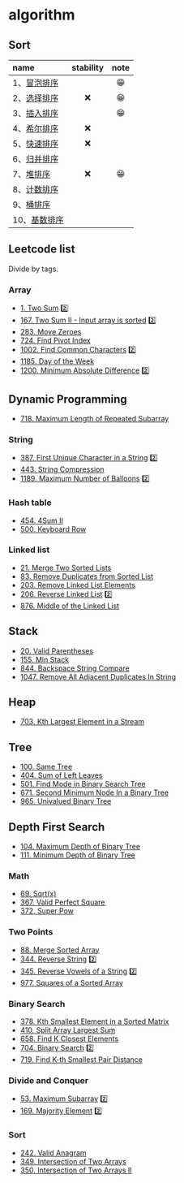 # algorithm 

## Sort

|name|stability|note|
|:--|:--:|:--:|
|1、[冒泡排序](./solutions/bubbleSort.md)||😁|
|2、[选择排序](./solutions/selectionSort.md)|❌| 😁|
|3、[插入排序](./solutions/insertionSort.md)||😁|
|4、[希尔排序](./solutions/shellSort.md)|❌||
|5、[快速排序](./solutions/quickSort.md)|❌||
|6、[归并排序](./solutions/mergeSort.md)|||
|7、[堆排序](./solutions/heapsort.md)|❌|😁|
|8、[计数排序](./solutions/countingSort.md)|||
|9、[桶排序](./solutions/bucketSort.md)|||
|10、[基数排序](./solutions/radixSort.md)|||

## Leetcode list

Divide by tags.

### Array

- [1. Two Sum](./leetcode/2019-10-08_L1.md)   2️⃣
- [167. Two Sum II - Input array is sorted](./leetcode/2019-09-25_L167.md)   2️⃣
- [283. Move Zeroes](./leetcode/2019-12-07_L283.md)
- [724. Find Pivot Index](./leetcode/2019-12-07_L724.md)
- [1002. Find Common Characters](./leetcode/2019-10-06_L1002.md)  2️⃣
- [1185. Day of the Week](./leetcode/2019-10-10_L1185.md)
- [1200. Minimum Absolute Difference](./leetcode/2019-10-06_L1200.md)  2️⃣

## Dynamic Programming

- [718. Maximum Length of Repeated Subarray](./leetcode/2019-10-14_L718.md)

### String
  
- [387. First Unique Character in a String](./leetcode/2019-09-26_L387.md)  2️⃣
- [443. String Compression](./leetcode/2019-10-06_L443.md)
- [1189. Maximum Number of Balloons](./leetcode/2019-10-08_L1189.md)  2️⃣

### Hash table

- [454. 4Sum II](./leetcode/2019-10-09_L454.md)
- [500. Keyboard Row](./leetcode/2019-09-27_L500.md)

### Linked list

- [21. Merge Two Sorted Lists](./leetcode/2019-10-04_L21.md)
- [83. Remove Duplicates from Sorted List](./leetcode/2019-10-01_L83.md)
- [203. Remove Linked List Elements](./leetcode/2019-09-28_L203.md)
- [206. Reverse Linked List](./leetcode/2019-09-30_L206.md) 2️⃣
-  [876. Middle of the Linked List](./leetcode/2019-09-29_L876.md)

## Stack 

- [20. Valid Parentheses](./leetcode/2019-10-05_L20.md)
- [155. Min Stack](./leetcode/2019-10-03_L155.md)
- [844. Backspace String Compare](./leetcode/2019-10-04_L844.md)
- [1047. Remove All Adjacent Duplicates In String](./leetcode/2019-10-04_L1047.md)

## Heap

- [703. Kth Largest Element in a Stream](./leetcode/2019-10-06_L703.md)

## Tree

- [100. Same Tree](./leetcode/2019-10-07_L100.md)
- [404. Sum of Left Leaves](./leetcode/2019-10-07_L404.md)
- [501. Find Mode in Binary Search Tree](./leetcode/2019-10-07_L501.md)
- [671. Second Minimum Node In a Binary Tree](./leetcode/2019-10-07_L671.md)
- [965. Univalued Binary Tree](./leetcode/2019-10-06_L965.md)

## Depth First Search

- [104. Maximum Depth of Binary Tree](./leetcode/2019-10-09_L104.md)
- [111. Minimum Depth of Binary Tree](./leetcode/2019-10-09_L111.md)

### Math

- [69. Sqrt(x)](./leetcode/2019-10-02_L69.md)
- [367. Valid Perfect Square](./leetcode/2019-10-02_L367.md)
- [372. Super Pow](./leetcode/2019-10-30_L372.md)

### Two Points

- [88. Merge Sorted Array](./leetcode/2019-12-07_L88.md)
- [344. Reverse String](./leetcode/2019-10-02_L344.md)  2️⃣
- [345. Reverse Vowels of a String](./leetcode/2019-10-02_L345.md)  2️⃣
- [977. Squares of a Sorted Array](./leetcode/2019-12-07_L977.md)

### Binary Search 

- [378. Kth Smallest Element in a Sorted Matrix](./leetcode/2019-10-15_L378.md)
- [410. Split Array Largest Sum](./leetcode/2019-10-11_L410.md)
- [658. Find K Closest Elements](./leetcode/2019-10-10_L658.md)
- [704. Binary Search](./leetcode/2019-10-02_L704.md) 2️⃣
- [719. Find K-th Smallest Pair Distance](./leetcode/2019-10-15_L719.md)

### Divide and Conquer

- [53. Maximum Subarray](./leetcode/2019-10-04_L53.md)   2️⃣
- [169. Majority Element](./leetcode/2019-10-03_L169.md)   2️⃣

### Sort

- [242. Valid Anagram](./leetcode/2019-10-05_L242.md)
- [349.  Intersection of Two Arrays](./leetcode/2019-10-05_L349.md)
- [350. Intersection of Two Arrays II](./leetcode/2019-10-06_L350.md)
